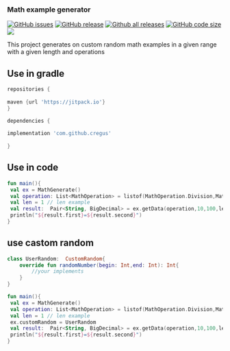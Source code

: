 ### Math example  generator 
[![GitHub issues](https://img.shields.io/github/issues/dark0ghost/Math-example-generator)](https://github.com/dark0ghost/Math-example-generator/issues)
[![GitHub release](https://img.shields.io/github/release/dark0ghost/Math-example-generator)](https://github.com/dark0ghost/Math-example-generator/releases/)
[![Github all releases](https://img.shields.io/github/downloads/dark0ghost/Math-example-generator/total.svg)](https://github.com/dark0ghost/Math-example-generator/releases/)
[![GitHub code size](https://img.shields.io/github/languages/code-size/dark0ghost/Math-example-generator?style=flat)](https://github.com/ddark0ghost/Math-example-generator)
[![](https://jitpack.io/v/imkarl/Badge.svg)](https://jitpack.io/#imkarl/Badge)

This project generates on custom random math examples in a given range with a given length and operations

## Use in gradle
```groovy
repositories {
    
maven {url 'https://jitpack.io'}
}

dependencies {
    
implementation 'com.github.cregus'
    
}
```

## Use in code

```kotlin
fun main(){
 val ex = MathGenerate()
 val operation: List<MathOperation> = listof(MathOperation.Division,MathOperation.Plus)  // math operation use in example 
 val len = 1 // len example   
 val result:  Pair<String, BigDecimal> = ex.getData(operation,10,100,len)  
 println("${result.first}=${result.second}")
}
```

## use castom random

```kotlin
class UserRandom:  CustomRandom{
    override fun randomNumber(begin: Int,end: Int): Int{
        //your implements
    }
}

fun main(){
 val ex = MathGenerate()
 val operation: List<MathOperation> = listof(MathOperation.Division,MathOperation.Plus)  // math operation use in example 
 val len = 1 // len example 
 ex.customRandom = UserRandom   
 val result:  Pair<String, BigDecimal> = ex.getData(operation,10,100,len)  
 println("${result.first}=${result.second}")
}
```